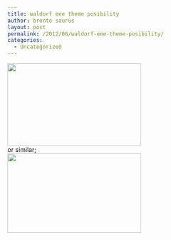 ```yaml
---
title: waldorf eee theme posibility
author: bronto saurus
layout: post
permalink: /2012/06/waldorf-eee-theme-posibility/
categories:
  - Uncategorized
---
```

[<img src="http://brontosaurusrex.69.mu/wp-content/uploads/2012/06/2012-06-26-1340708785_1259x783_scrot-300x186.png" alt="" title="2012-06-26--1340708785_1259x783_scrot" width="300" height="186" class="aligncenter size-medium wp-image-2157" />][1]  
or similar;  
[<img src="http://brontosaurusrex.69.mu/wp-content/uploads/2012/06/2012-06-26-1340713034_1429x854_scrot21-300x179.png" alt="" title="2012-06-26-1340713034_1429x854_scrot2" width="300" height="179" class="aligncenter size-medium wp-image-2163" />][2]

 [1]: http://brontosaurusrex.69.mu/wp-content/uploads/2012/06/2012-06-26-1340708785_1259x783_scrot.png
 [2]: http://brontosaurusrex.69.mu/wp-content/uploads/2012/06/2012-06-26-1340713034_1429x854_scrot21.png
